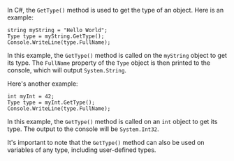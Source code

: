 In C#, the `GetType()` method is used to get the type of an object. Here is an example:

```
string myString = "Hello World";
Type type = myString.GetType();
Console.WriteLine(type.FullName);
```

In this example, the `GetType()` method is called on the `myString` object to get its type. The `FullName` property of the `Type` object is then printed to the console, which will output `System.String`.

Here's another example:

```
int myInt = 42;
Type type = myInt.GetType();
Console.WriteLine(type.FullName);
```

In this example, the `GetType()` method is called on an `int` object to get its type. The output to the console will be `System.Int32`.

It's important to note that the `GetType()` method can also be used on variables of any type, including user-defined types.